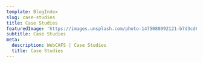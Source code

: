 ```yaml
---
template: BlogIndex
slug: case-studies
title: Case Studies
featuredImage: 'https://images.unsplash.com/photo-1475088092121-b7d3cd6e1482?ixid=MnwxMjA3fDB8MHxwaG90by1wYWdlfHx8fGVufDB8fHx8&ixlib=rb-1.2.1&auto=format&fit=crop&w=1400&q=80'
subtitle: Case Studies
meta:
  description: WebCAFS | Case Studies
  title: Case Studies
---
```

